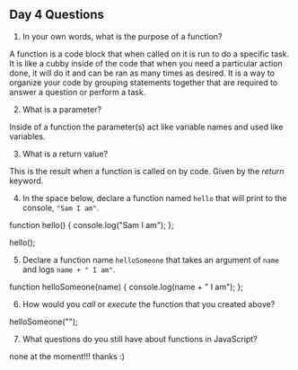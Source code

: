 ## Day 4 Questions

1. In your own words, what is the purpose of a function?

A function is a code block that when called on it is run to do a specific task. It is like a cubby inside of the code that when you need a particular action done, it will do it and can be ran as many times as desired. It is a way to organize your code by grouping statements together that are required to answer a question or perform a task.

2. What is a parameter?

Inside of a function the parameter(s) act like variable names and used like variables.

3. What is a return value?

This is the result when a function is called on by code. Given by the *return* keyword.

4. In the space below, declare a function named `hello` that will print to the console, `"Sam I am"`.

function hello() {
  console.log("Sam I am");
};

hello();

5. Declare a function name `helloSomeone` that takes an argument of `name` and logs `name + " I am"`.

function helloSomeone(name) {
  console.log(name + " I am");
};

6. How would you _call_ or _execute_ the function that you created above?

helloSomeone("");

7. What questions do you still have about functions in JavaScript?

none at the moment!!! thanks :)
